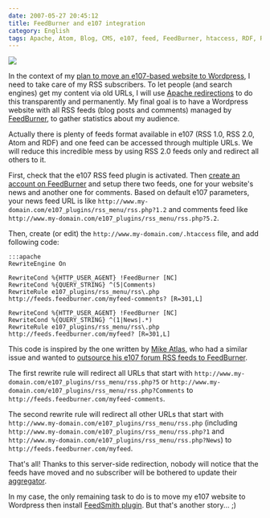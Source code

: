 ```yaml
---
date: 2007-05-27 20:45:12
title: FeedBurner and e107 integration
category: English
tags: Apache, Atom, Blog, CMS, e107, feed, FeedBurner, htaccess, RDF, RSS, Server, Web, WordPress
---
```


![](/uploads/2007/e107-and-feedburner.png)

In the context of my [plan to move an e107-based website to Wordpress](http://kevin.deldycke.com/2006/08/e107-to-wordpress-migration-here-is-why/), I need to take care of my RSS subscribers. To let people (and search engines) get my content via old URLs, I will use [Apache redirections](http://en.wikipedia.org/wiki/URL_redirection) to do this transparently and permanently. My final goal is to have a Wordpress website with all RSS feeds (blog posts and comments) managed by [FeedBurner](http://www.feedburner.com), to gather statistics about my audience.

Actually there is plenty of feeds format available in e107 (RSS 1.0, RSS 2.0, Atom and RDF) and one feed can be accessed through multiple URLs. We will reduce this incredible mess by using RSS 2.0 feeds only and redirect all others to it.

First, check that the e107 RSS feed plugin is activated. Then [create an account on FeedBurner](https://www.feedburner.com/fb/a/register) and setup there two feeds, one for your website's news and another one for comments. Based on default e107 parameters, your news feed URL is like `http://www.my-domain.com/e107_plugins/rss_menu/rss.php?1.2` and comments feed like `http://www.my-domain.com/e107_plugins/rss_menu/rss.php?5.2`.

Then, create (or edit) the `http://www.my-domain.com/.htaccess` file, and add following code:

    :::apache
    RewriteEngine On

    RewriteCond %{HTTP_USER_AGENT} !FeedBurner [NC]
    RewriteCond %{QUERY_STRING} ^(5|Comments)
    RewriteRule e107_plugins/rss_menu/rss\.php http://feeds.feedburner.com/myfeed-comments? [R=301,L]

    RewriteCond %{HTTP_USER_AGENT} !FeedBurner [NC]
    RewriteCond %{QUERY_STRING} ^(1|News|.*)
    RewriteRule e107_plugins/rss_menu/rss\.php http://feeds.feedburner.com/myfeed? [R=301,L]

This code is inspired by the one written by [Mike Atlas](http://www.mikeatlas.com), who had a similar issue and wanted to [outsource his e107 forum RSS feeds to FeedBurner](http://www.mikeatlas.com/blog/2007/03/09/transparently-outsourcing-your-rss-feeds-to-feedburner/).

The first rewrite rule will redirect all URLs that start with `http://www.my-domain.com/e107_plugins/rss_menu/rss.php?5` or `http://www.my-domain.com/e107_plugins/rss_menu/rss.php?Comments` to `http://feeds.feedburner.com/myfeed-comments`.

The second rewrite rule will redirect all other URLs that start with `http://www.my-domain.com/e107_plugins/rss_menu/rss.php` (including `http://www.my-domain.com/e107_plugins/rss_menu/rss.php?1` and `http://www.my-domain.com/e107_plugins/rss_menu/rss.php?News`) to `http://feeds.feedburner.com/myfeed`.

That's all! Thanks to this server-side redirection, nobody will notice that the feeds have moved and no subscriber will be bothered to update their [aggregator](http://en.wikipedia.org/wiki/Aggregator).

In my case, the only remaining task to do is to move my e107 website to Wordpress then install [FeedSmith plugin](http://blogs.feedburner.com/feedburner/archives/2007/05/feedburner_adopts_twoyearold_r_1.php). But that's another story... ;)
